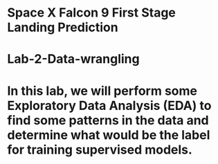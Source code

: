 # Space X Falcon 9 First Stage Landing Prediction
# Lab-2-Data-wrangling
# In this lab, we will perform some Exploratory Data Analysis (EDA) to find some patterns in the data and determine what would be the label for training supervised models.

